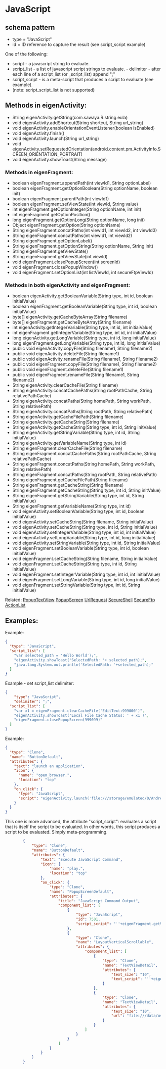# JavaScript
## schema pattern

 * type = "JavaScript"
 * id = ID reference to capture the result (see script_script example)

One of the following:
 * script - a javascript string to evaluate.
 * script_list - a list of javascript script strings to evaluate.
		- delimiter - after each line of a script_list (or <tag>_script_list) append ";"
 * script_script - is a meta-script that produces a script to evaluate (see example).
 * (note: script_script_list is not supported)

## Methods in eigenActivity:

 * String eigenActivity.getString(com.sawaya.R.string.eula)
 * void eigenActivity.addShortcut(String shortcut, String url_string)
 * void eigenActivity.enableOrientationEventListener(boolean isEnabled)
 * void eigenActivity.finish()
 * void eigenActivity.launch(String url_string)
 * void eigenActivity.setRequestedOrientation(android.content.pm.ActivityInfo.SCREEN_ORIENTATION_PORTRAIT)
 * void eigenActivity.showToast(String message)

### Methods in eigenFragment:

 * boolean eigenFragment.appendPath(int viewId1, String optionLabel)
 * boolean eigenFragment.getOptionBoolean(String optionName, boolean init)
 * boolean eigenFragment.parentPath(int viewId1)
 * boolean eigenFragment.setViewState(int viewId, String value)
 * int eigenFragment.getOptionInteger(String optionName, int init)
 * int eigenFragment.getOptionPosition()
 * long eigenFragment.getOptionLong(String optionName, long init)
 * Object eigenFragment.getOption(String optionName)
 * String eigenFragment.concatPaths(int viewId1, int viewId2, int viewId3)
 * String eigenFragment.concatPaths(int viewId1, int viewId2)
 * String eigenFragment.getOptionLabel()
 * String eigenFragment.getOptionString(String optionName, String init)
 * String eigenFragment.getViewState()
 * String eigenFragment.getViewState(int viewId)
 * void eigenFragment.closePopupScreen(int screenId)
 * void eigenFragment.closePopupWindow()
 * void eigenFragment.setOptionList(int listViewId, int secureFtpViewId)

### Methods in both eigenActivity and eigenFragment:

 * boolean eigenActivity.getBooleanVariable(String type, int id, boolean initialValue)
 * boolean eigenFragment.getBooleanVariable(String type, int id, boolean initialValue)
 * byte[] eigenActivity.getCacheByteArray(String filename)
 * byte[] eigenFragment.getCacheByteArray(String filename)
 * int eigenActivity.getIntegerVariable(String type, int id, int initialValue)
 * int eigenFragment.getIntegerVariable(String type, int id, int initialValue)
 * long eigenActivity.getLongVariable(String type, int id, long initialValue)
 * long eigenFragment.getLongVariable(String type, int id, long initialValue)
 * public void eigenActivity.copyFile(String filename1, String filename2)
 * public void eigenActivity.deleteFile(String filename1)
 * public void eigenActivity.renameFile(String filename1, String filename2)
 * public void eigenFragment.copyFile(String filename1, String filename2)
 * public void eigenFragment.deleteFile(String filename1)
 * public void eigenFragment.renameFile(String filename1, String filename2)
 * String eigenActivity.clearCacheFile(String filename)
 * String eigenActivity.concatCachePaths(String rootPathCache, String relativePathCache)
 * String eigenActivity.concatPaths(String homePath, String workPath, String relativePath)
 * String eigenActivity.concatPaths(String rootPath, String relativePath)
 * String eigenActivity.getCacheFilePath(String filename)
 * String eigenActivity.getCacheString(String filename)
 * String eigenActivity.getCacheString(String type, int id, String initValue)
 * String eigenActivity.getStringVariable(String type, int id, String initialValue)
 * String eigenActivity.getVariableName(String type, int id)
 * String eigenFragment.clearCacheFile(String filename)
 * String eigenFragment.concatCachePaths(String rootPathCache, String relativePathCache)
 * String eigenFragment.concatPaths(String homePath, String workPath, String relativePath)
 * String eigenFragment.concatPaths(String rootPath, String relativePath)
 * String eigenFragment.getCacheFilePath(String filename)
 * String eigenFragment.getCacheString(String filename)
 * String eigenFragment.getCacheString(String type, int id, String initValue)
 * String eigenFragment.getStringVariable(String type, int id, String initialValue)
 * String eigenFragment.getVariableName(String type, int id)
 * void eigenActivity.setBooleanVariable(String type, int id, boolean initialValue)
 * void eigenActivity.setCacheString(String filename, String initialValue)
 * void eigenActivity.setCacheString(String type, int id, String initialValue)
 * void eigenActivity.setIntegerVariable(String type, int id, int initialValue)
 * void eigenActivity.setLongVariable(String type, int id, long initialValue)
 * void eigenActivity.setStringVariable(String type, int id, String initialValue)
 * void eigenFragment.setBooleanVariable(String type, int id, boolean initialValue)
 * void eigenFragment.setCacheString(String filename, String initialValue)
 * void eigenFragment.setCacheString(String type, int id, String initialValue)
 * void eigenFragment.setIntegerVariable(String type, int id, int initialValue)
 * void eigenFragment.setLongVariable(String type, int id, long initialValue)
 * void eigenFragment.setStringVariable(String type, int id, String initialValue)
       
Related:
[PopupTextView](PopupTextView.md) 
[PopupScreen](PopupScreen.md) 
[UrlRequest](UrlRequest.md) 
[SecureShell](SecureShell.md) 
[SecureFtp](SecureFtp.md) 
[ActionList](ActionList.md) 

## Examples:        
Example:
```json
{
  "type": "JavaScript",
  "script_list": [
    "var selected_path = 'Hello World');",
    "eigenActivity.showToast('SelectedPath: '+ selected_path);",
    "java.lang.System.out.println('SelectedPath: '+selected_path);"
  ]
}
```

Example - set script_list delimiter:
```json
{
	"type": "JavaScript",
	"delimiter": ";",
  "script_list": [
    "var x1 = eigenFragment.clearCacheFile('EditText:999000')",
    "eigenActivity.showToast('Local File Cache Status: ' + x1 )",
    "eigenFragment.closePopupScreen(999099)"
  ]
}
```

Example:
```json
{
  "type": "Clone",
  "name": "ButtonDefault",
  "attributes": {
    "text": "launch an application",
    "icon": {
      "name": "open_browser.",
      "location": "top"
    },
    "on_click": {
      "type": "JavaScript",
      "script": "eigenActivity.launch('file:///storage/emulated/0/Android/data/com.sawaya.eigenframe/files/app.json')"
    }
  }
}
```

This one is more advanced, the attribute "script_script": evaluates a script that is itself the script to be evaluated.
In other words, this script produces a script to be evaluated.  Simply meta-programming.
```json
		{
			"type": "Clone",
			"name": "ButtonDefault",
			"attributes": {
				"text": "Execute JavaScript Command",
				"icon": {
					"name": "play.",
					"location": "top"
				},
				"on_click": {
					"type": "Clone",
					"name": "PopupScreenDefault",
					"attributes": {
						"title": "JavaScript Command Output",
						"component_list": [
							{
								"type": "JavaScript",
								"id": 7501,
								"script_script": "''+eigenFragment.getViewState(7500)"
							},
							{
								"type": "Clone",
								"name": "LayoutVerticalScrollable",
								"attributes": {
									"component_list": [
										{
											"type": "Clone",
											"name": "TextViewDetail",
											"attributes": {
												"text_size": "10",
												"text_script": "''+eigenFragment.getViewState(7500)"
											}
										},
										{
											"type": "Clone",
											"name": "TextViewDetail",
											"attributes": {
												"text_size": "10",
												"url": "file:///data/user/0/com.sawaya.eigenframe/files/JavaScript:7501"
											}
										}
									]
								}
							}
						]
					}
				}
			}
		}
```


